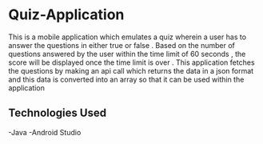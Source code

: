 # Quiz-Application
This is a mobile application which emulates a quiz wherein a user has to answer the questions in either true or false . Based on the number of questions answered by the user within the time limit of 60 seconds , the score will be displayed once the time limit is over . This application fetches the questions by making an api call which returns the data in a json format and this data is converted into an array so that it can be used within the application
## Technologies Used
-Java   -Android Studio
